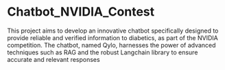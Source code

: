 # Chatbot_NVIDIA_Contest
This project aims to develop an innovative chatbot specifically designed to provide reliable and verified information to diabetics, as part of the NVIDIA competition. The chatbot, named Qylo, harnesses the power of advanced techniques such as RAG and the robust Langchain library to ensure accurate and relevant responses
